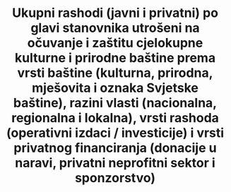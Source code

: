 ---
title: >-
  Ukupni rashodi (javni i privatni) po glavi stanovnika utrošeni na očuvanje i zaštitu cjelokupne kulturne i prirodne baštine prema vrsti baštine (kulturna, prirodna, mješovita i oznaka Svjetske baštine), razini vlasti (nacionalna, regionalna i lokalna), vrsti rashoda (operativni izdaci / investicije) i vrsti privatnog financiranja (donacije u naravi, privatni neprofitni sektor i sponzorstvo)
permalink: /11-4-1/
sdg_goal: 11
layout: indicator
indicator: 11.4.1
indicator_variable: null
graph: null
graph_type_description: null
graph_status_notes: Assigned
variable_description: null
variable_notes: null
un_designated_tier: '2'
un_custodial_agency: "UNESCO-UIS  (Partnering  Agencies:  IUCN)"
target_id: '11.4'
has_metadata: true
rationale_interpretation: >-
  Zaštita i očuvanje svjetske kulturne i prirodne baštine zahtijeva javna ulaganja na različitim razinama vlasti, uključujući i lokalnu vlast. Ovaj pokazatelj omogućio bi praćenje održavaju li zemlje, šire ili smanjuju napore za očuvanje svoje kulturne i prirodne baštine.  
goal_meta_link: 'http://unstats.un.org/sdgs/files/metadata-compilation/Metadata-Goal-11.pdf'
goal_meta_link_page: 6
indicator_name: >-
  Ukupni rashodi (javni i privatni) po glavi stanovnika utrošeni na očuvanje i zaštitu cjelokupne kulturne i prirodne baštine prema vrsti baštine (kulturna, prirodna, mješovita i oznaka Svjetske baštine), razini vlasti (nacionalna, regionalna i lokalna), vrsti rashoda (operativni izdaci / investicije) i vrsti privatnog financiranja (donacije u naravi, privatni neprofitni sektor i sponzorstvo)
target: >-
  Ojačati napore za osiguranje i zaštitu svjetske kulturne i prirodne baštine
source_title: null
source_notes: null
published: true  

indicator_definition: >-
  Postotak državnog (ili lokalnog) proračuna koji je predviđen za održavanje i očuvanje kulturne i prirodne baštine. Ovaj pokazatelj predstavlja udio državnog (ili lokalnog) proračuna koji je osiguran za zaštitu nacionalne kulturne i prirodne baštine, uključujući i svjetsku kulturnu baštinu.
---